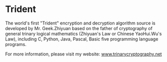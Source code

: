# Trident
The world's first "Trident" encryption and decryption algorithm source is developed by Mr. Geek.Zhiyuan based on the father of cryptography of general trinary logical mathematics (Zhiyuan's Law or Chinese YaoHui.Wu's Law),
including C, Python, Java, Pascal, Basic five programming language programs.

For more information, please visit my website: www.trinarycryptography.net
